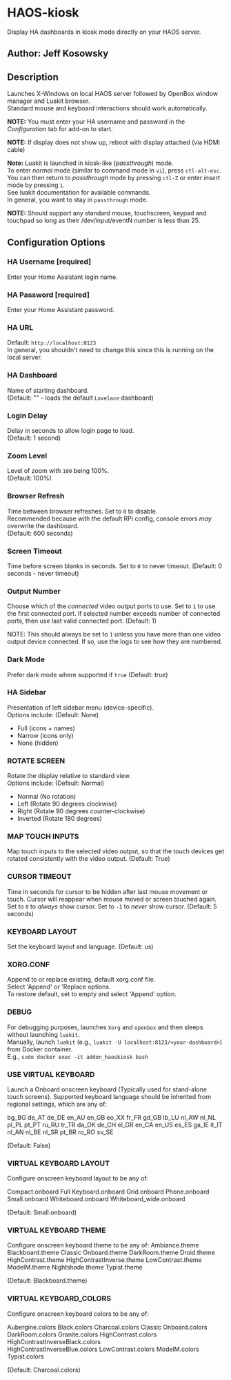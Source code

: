 # HAOS-kiosk

Display HA dashboards in kiosk mode directly on your HAOS server.

## Author: Jeff Kosowsky

## Description

Launches X-Windows on local HAOS server followed by OpenBox window manager
and Luakit browser.\
Standard mouse and keyboard interactions should work automatically.

**NOTE:** You must enter your HA username and password in the
*Configuration* tab for add-on to start.

**NOTE:** If display does not show up, reboot with display attached (via
HDMI cable)

**Note:** Luakit is launched in kiosk-like (*passthrough*) mode.\
To enter *normal* mode (similar to command mode in `vi`), press
`ctl-alt-esc`.\
You can then return to *passthrough* mode by pressing `ctl-Z` or enter
*insert* mode by pressing `i`.\
See luakit documentation for available commands.\
In general, you want to stay in `passthrough` mode.

**NOTE:** Should support any standard mouse, touchscreen, keypad and
touchpad so long as their /dev/input/eventN number is less than 25.

## Configuration Options

### HA Username [required]

Enter your Home Assistant login name.

### HA Password [required]

Enter your Home Assistant password.

### HA URL

Default: `http://localhost:8123`\
In general, you shouldn't need to change this since this is running on the
local server.

### HA Dashboard

Name of starting dashboard.\
(Default: "" - loads the default `Lovelace` dashboard)

### Login Delay

Delay in seconds to allow login page to load.\
(Default: 1 second)

### Zoom Level

Level of zoom with `100` being 100%.\
(Default: 100%)

### Browser Refresh

Time between browser refreshes. Set to `0` to disable.\
Recommended because with the default RPi config, console errors *may*
overwrite the dashboard.\
(Default: 600 seconds)

### Screen Timeout

Time before screen blanks in seconds. Set to `0` to never timeout.
(Default: 0 seconds - never timeout)

### Output Number

Choose which of the *connected* video output ports to use. Set to `1` to
use the first connected port. If selected number exceeds number of
connected ports, then use last valid connected port. (Default: 1)

NOTE: This should always be set to `1` unless you have more than one video
output device connected. If so, use the logs to see how they are numbered.

### Dark Mode

Prefer dark mode where supported if `true` (Default: true)

### HA Sidebar

Presentation of left sidebar menu (device-specific).\
Options include: (Default: None)

- Full (icons + names)
- Narrow (icons only)
- None (hidden)

### ROTATE SCREEN

Rotate the display relative to standard view.\
Options include: (Default: Normal)

- Normal (No rotation)
- Left (Rotate 90 degrees clockwise)
- Right (Rotate 90 degrees counter-clockwise)
- Inverted (Rotate 180 degrees)

### MAP TOUCH INPUTS

Map touch inputs to the selected video output, so that the touch devices
get rotated consistently with the video output. (Default: True)

### CURSOR TIMEOUT

Time in seconds for cursor to be hidden after last mouse movement or touch.
Cursor will reappear when mouse moved or screen touched again. Set to `0`
to *always* show cursor. Set to `-1` to *never* show cursor. (Default: 5
seconds)

### KEYBOARD LAYOUT

Set the keyboard layout and language. (Default: us)

### XORG.CONF

Append to or replace existing, default xorg.conf file.\
Select 'Append' or 'Replace options.\
To restore default, set to empty and select 'Append' option.

### DEBUG

For debugging purposes, launches `Xorg` and `openbox` and then sleeps
without launching `luakit`.\
Manually, launch `luakit` (e.g.,
`luakit -U localhost:8123/<your-dashboard>`) from Docker container.\
E.g., `sudo docker exec -it addon_haoskiosk bash`

### USE VIRTUAL KEYBOARD

Launch a Onboard onscreen keyboard (Typically used for stand-alone touch screens).
Supported keyboard language should be inherited from regional settings, which are any of:

bg_BG  de_AT  de_DE  en_AU  en_GB  eo_XX  fr_FR  gd_GB  lb_LU  nl_AW  nl_NL  pl_PL  pt_PT
ru_RU  tr_TR  da_DK  de_CH  el_GR  en_CA  en_US  es_ES  ga_IE  it_IT  nl_AN  nl_BE  nl_SR
pt_BR  ro_RO  sv_SE

(Default: False)

### VIRTUAL KEYBOARD LAYOUT
Configure onscreen keyboard layout to be any of:

Compact.onboard  Full Keyboard.onboard  Grid.onboard  Phone.onboard  Small.onboard
Whiteboard.onboard  Whiteboard_wide.onboard

(Default: Small.onboard)

### VIRTUAL KEYBOARD THEME
Configure onscreen keyboard theme to be any of:
Ambiance.theme  Blackboard.theme  Classic Onboard.theme  DarkRoom.theme  Droid.theme
HighContrast.theme  HighContrastInverse.theme  LowContrast.theme  ModelM.theme
Nightshade.theme  Typist.theme

(Default: Blackboard.theme)

### VIRTUAL KEYBOARD_COLORS
Configure onscreen keyboard colors to be any of:

Aubergine.colors  Black.colors  Charcoal.colors  Classic Onboard.colors  DarkRoom.colors
Granite.colors  HighContrast.colors  HighContrastInverseBlack.colors  
HighContrastInverseBlue.colors  LowContrast.colors  ModelM.colors  Typist.colors

(Default: Charcoal.colors)
